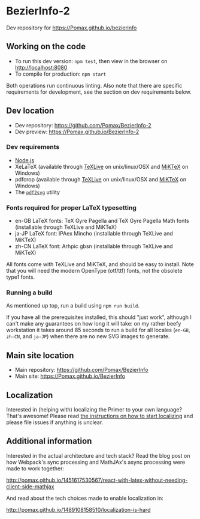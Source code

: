 # BezierInfo-2

Dev repository for https://Pomax.github.io/bezierinfo

## Working on the code

- To run this dev version: `npm test`, then view in the browser on [http://localhost:8080](http://localhost:8080)
- To compile for production: `npm start`

Both operations run continuous linting. Also note that there are specific requirements for development, see the section on dev requirements below.

## Dev location

- Dev repository: https://github.com/Pomax/BezierInfo-2
- Dev preview: https://Pomax.github.io/BezierInfo-2

### Dev requirements

- [Node.js](https://nodejs.org)
- XeLaTeX (available through [TeXLive](https://www.tug.org/texlive) on unix/linux/OSX and [MiKTeX](https://miktex.org) on Windows)
- pdfcrop (available through [TeXLive](https://www.tug.org/texlive) on unix/linux/OSX and [MiKTeX](https://miktex.org) on Windows)
- The [`pdf2svg`](http://www.cityinthesky.co.uk/opensource/pdf2svg) utility

### Fonts required for proper LaTeX typesetting
- en-GB LaTeX fonts: TeX Gyre Pagella and TeX Gyre Pagella Math fonts (installable through TeXLive and MiKTeX)
- ja-JP LaTeX font: IPAex Mincho (installable through TeXLive and MiKTeX)
- zh-CN LaTeX font: Arhpic gbsn (installable through TeXLive and MiKTeX)

All fonts come with TeXLive and MiKTeX, and should be easy to install. Note that you will need the modern OpenType (otf/ttf) fonts, not the obsolete type1 fonts.

### Running a build

As mentioned up top, run a build using `npm run build`.

If you have all the prerequisites installed, this should "just work", although I can't make any guarantees on how long it will take: on my rather beefy workstation it takes around 85 seconds to run a build for all locales (`en-GB`, `zh-CN`, and `ja-JP`) when there are no new SVG images to generate.

## Main site location

- Main repository: https://github.com/Pomax/BezierInfo
- Main site: https://Pomax.github.io/BezierInfo

## Localization

Interested in (helping with) localizing the Primer to your own language? That's awesome! Please read [the instructions on how to start localizing](https://github.com/Pomax/BezierInfo-2/wiki/localize) and please file issues if anything is unclear.

## Additional information

Interested in the actual architecture and tech stack? Read the blog post on how Webpack's sync processing and MathJAx's async processing were made to work together:

http://pomax.github.io/1451617530567/react-with-latex-without-needing-client-side-mathjax

And read about the tech choices made to enable localization in:

http://pomax.github.io/1489108158510/localization-is-hard
